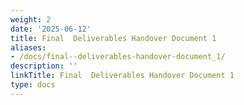 ```yaml
---
weight: 2
date: '2025-06-12'
title: Final  Deliverables Handover Document 1
aliases:
- /docs/final--deliverables-handover-document_1/
description: ''
linkTitle: Final  Deliverables Handover Document 1
type: docs
---
```


